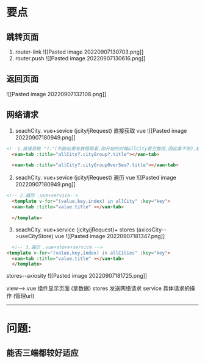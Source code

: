 # 要点
## 跳转页面
1. router-link
![[Pasted image 20220907130703.png]]
2. router.push
![[Pasted image 20220907130616.png]]

## 返回页面
![[Pasted image 20220907132108.png]]


## 网络请求
1. seachCity. vue+sevice (jcity/jRequest) 直接获取
vue
![[Pasted image 20220907180949.png]]
```html
<!--1.直接获取 "?."(判断如果有数据再拿,刚开始的时候allCity是空数组,因此拿不到),缺点是需要清除数据里有哪些key名("cityGroup"...) -->
  <van-tab :title="allCity?.cityGroup?.title"></van-tab>

  <van-tab :title="allCity?.cityGroupOverSea?.title"></van-tab>
```
2. seachCity. vue+sevice (jcity/jRequest) 遍历
vue
![[Pasted image 20220907180949.png]]
```html
<!-- 2.遍历 .vue+service-->
  <template v-for="(value,key,index) in allCity" :key="key">
  <van-tab :title="value.title" ></van-tab>

  </template>
```

3. seachCity. vue+service (jcity/jRequest)+ stores (axiosCity-->useCityStore)
vue
![[Pasted image 20220907181347.png]]

```html
  <!-- 3.遍历 .vue+store+service -->
<template v-for="(value,key,index) in allCities" :key="key">
  <van-tab :title="value.title" ></van-tab>
  </template>
```

stores--axiosity
![[Pasted image 20220907181725.png]]



view-->.vue 组件显示页面 (拿数据)
stores 发送网络请求
service 具体请求的操作 (管理url)







----

# 问题:



## 能否三端都较好适应

